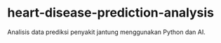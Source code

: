# heart-disease-prediction-analysis
Analisis data prediksi penyakit jantung menggunakan Python dan AI.
